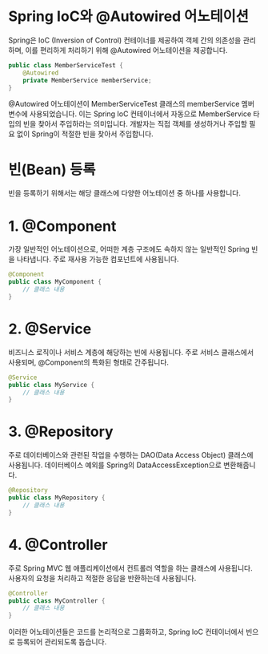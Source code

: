 # Spring IoC와 @Autowired 어노테이션
Spring은 IoC (Inversion of Control) 컨테이너를 제공하여 객체 간의 의존성을 관리하며, 이를 편리하게 처리하기 위해 @Autowired 어노테이션을 제공합니다.

```java
public class MemberServiceTest {
    @Autowired
    private MemberService memberService;
}
```
@Autowired 어노테이션이 MemberServiceTest 클래스의 memberService 멤버 변수에 사용되었습니다. 이는 Spring IoC 컨테이너에서 자동으로 MemberService 타입의 빈을 찾아서 주입하라는 의미입니다. 개발자는 직접 객체를 생성하거나 주입할 필요 없이 Spring이 적절한 빈을 찾아서 주입합니다.

# 빈(Bean) 등록
빈을 등록하기 위해서는 해당 클래스에 다양한 어노테이션 중 하나를 사용합니다.

# 1. @Component
가장 일반적인 어노테이션으로, 어떠한 계층 구조에도 속하지 않는 일반적인 Spring 빈을 나타냅니다. 주로 재사용 가능한 컴포넌트에 사용됩니다.

```java
@Component
public class MyComponent {
    // 클래스 내용
}
```
# 2. @Service
비즈니스 로직이나 서비스 계층에 해당하는 빈에 사용됩니다. 주로 서비스 클래스에서 사용되며, @Component의 특화된 형태로 간주됩니다.

```java
@Service
public class MyService {
    // 클래스 내용
}
```
# 3. @Repository
주로 데이터베이스와 관련된 작업을 수행하는 DAO(Data Access Object) 클래스에 사용됩니다. 데이터베이스 예외를 Spring의 DataAccessException으로 변환해줍니다.

```java
@Repository
public class MyRepository {
    // 클래스 내용
}
```
# 4. @Controller
주로 Spring MVC 웹 애플리케이션에서 컨트롤러 역할을 하는 클래스에 사용됩니다. 사용자의 요청을 처리하고 적절한 응답을 반환하는데 사용됩니다.

```java
@Controller
public class MyController {
    // 클래스 내용
}
```
이러한 어노테이션들은 코드를 논리적으로 그룹화하고, Spring IoC 컨테이너에서 빈으로 등록되어 관리되도록 돕습니다.
